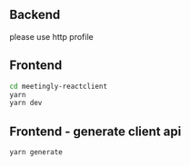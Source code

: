 ## Backend
please use http profile

## Frontend
```sh
cd meetingly-reactclient
yarn
yarn dev
```

## Frontend - generate client api
```sh
yarn generate
```
